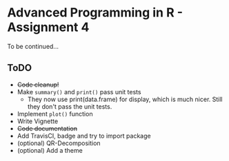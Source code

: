 # Advanced Programming in R - Assignment 4
To be continued...

## ToDO
- ~~Code cleanup!~~
- Make `summary()` and `print()` pass unit tests
  - They now use print(data.frame) for display, which is much nicer. Still they don't pass the unit tests.
- Implement `plot()` function
- Write Vignette
- ~~Code documentation~~
- Add TravisCI, badge and try to import package
- (optional) QR-Decomposition
- (optional) Add a theme
